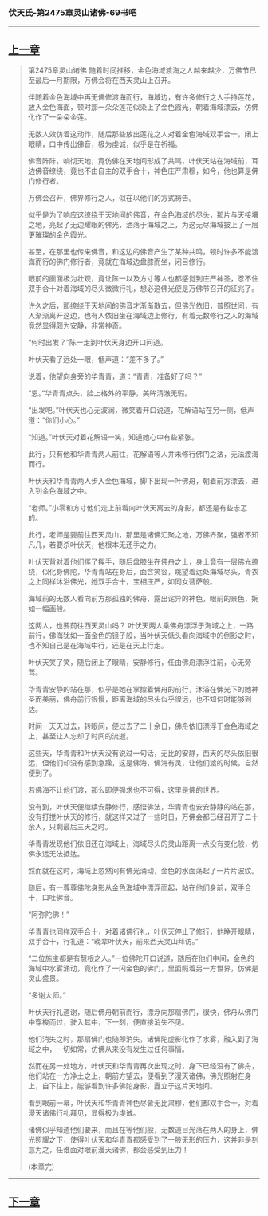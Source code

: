 ### 伏天氏-第2475章灵山诸佛-69书吧

--------
[上一章](./78764af44046b37b54b49f8aef35eec5.md)
--------


>
>
>
>第2475章灵山诸佛
>随着时间推移，金色海域渡海之人越来越少，万佛节已至最后一月期限，万佛会将在西天灵山上召开。
>
>伴随着金色海域中再无佛修渡海而行，海域边，有许多修行之人手持莲花，放入金色海面，顿时那一朵朵莲花似染上了金色霞光，朝着海域漂去，仿佛化作了一朵朵金莲。
>
>无数人效仿着这动作，随后那些放出莲花之人对着金色海域双手合十，闭上眼睛，口中传出佛音，极为虔诚，似乎是在祈福。
>
>佛音阵阵，响彻天地，竟仿佛在天地间形成了共鸣，叶伏天站在海域前，耳边佛音缭绕，竟也不由自主的双手合十，神色庄严肃穆，如今，他也算是佛门修行者。
>
>万佛会召开，佛界修行之人，似在以他们的方式祷告。
>
>似乎是为了响应这缭绕于天地间的佛音，在金色海域的尽头，那片与天接壤之地，亮起了无边耀眼的佛光，洒落于海域之上，为这无尽海域披上了一层更璀璨的金色霞光。
>
>甚至，在那里也传来佛音，和这边的佛音产生了某种共鸣，顿时许多不能渡海而行的佛门修行者，竟就在海域边盘膝而坐，闭目修行。
>
>眼前的画面极为壮观，竟让陈一以及方寸等人也都感觉到庄严神圣，忍不住双手合十对着海域的尽头微微行礼，想必这佛光便是万佛节召开的征兆了。
>
>许久之后，那缭绕于天地间的佛音才渐渐散去，但佛光依旧，普照世间，有人渐渐离开这边，也有人依旧坐在海域边上修行，有着无数修行之人的海域竟然显得颇为安静，非常神奇。
>
>“何时出发？”陈一走到叶伏天身边开口问道。
>
>叶伏天看了远处一眼，低声道：“差不多了。”
>
>说着，他望向身旁的华青青，道：“青青，准备好了吗？”
>
>“恩。”华青青点头，脸上格外的平静，美眸清澈无瑕。
>
>“出发吧。”叶伏天也心无波澜，微笑着开口说道，花解语站在另一侧，低声道：“你们小心。”
>
>“知道。”叶伏天对着花解语一笑，知道她心中有些紧张。
>
>此行，只有他和华青青两人前往，花解语等人并未修行佛门之法，无法渡海而行。
>
>叶伏天和华青青两人步入金色海域，脚下出现一叶佛舟，朝着前方漂去，进入到金色海域之中。
>
>“老师。”小零和方寸他们走上前看向叶伏天离去的身影，都还是有些忐忑的。
>
>此行，老师是要前往西天灵山，那里是诸佛汇聚之地，万佛齐聚，强者不知凡几，若要杀叶伏天，他根本无还手之力。
>
>叶伏天背对着他们挥了挥手，随后盘膝坐在佛舟之上，身上竟有一层佛光缭绕，似化身佛陀，华青青站在身后，面含笑容，眺望着远处海域尽头，青衣之上同样沐浴佛光，她双手合十，宝相庄严，如同女菩萨般。
>
>海域前的无数人看向前方那孤独的佛舟，露出诧异的神色，眼前的景色，婉如一幅画般。
>
>这两人，也要前往西天灵山吗？
>叶伏天两人乘佛舟漂浮于海域之上，一路前行，佛海犹如一面金色的镜子般，当叶伏天低头看向海域中的倒影之时，也不知自己是在海域中行，还是在天上行走。
>
>叶伏天笑了笑，随后闭上了眼睛，安静修行，任由佛舟漂浮往前，心无旁骛。
>
>华青青安静的站在那，似乎是她在掌控着佛舟的前行，沐浴在佛光下的她神圣而美丽，佛舟前行很慢，距离海域的尽头似乎很远，也不知何时能够到达。
>
>时间一天天过去，转眼间，便过去了二十余日，佛舟依旧漂浮于金色海域之上，甚至让人忘却了时间的流逝。
>
>这些天，华青青和叶伏天没有说过一句话，无比的安静，西天的尽头依旧很远，但他们却没有感到急躁，这是佛海，佛海有灵，让他们渡的时候，自然便到了。
>
>若佛海不让他们渡，那么即便强求也不可得，这里是佛的世界。
>
>没有到，叶伏天便继续安静修行，感悟佛法，华青青也安安静静的站在那，没有打搅叶伏天的修行，就这样又过了一些时日，万佛会都已经召开了二十余人，只剩最后三天之时。
>
>华青青发现他们依旧还在海域上，海域尽头的灵山距离一点没有变化般，仿佛永远无法抵达。
>
>然而就在这时，海域上忽然间有佛光涌动，金色的水面荡起了一片片波纹。
>
>随后，有一尊尊佛陀身影从金色海域中漂浮而起，站在他们身前，双手合十，口吐佛音。
>
>“阿弥陀佛！”
>
>华青青也同样双手合十，对着诸佛行礼，叶伏天停止了修行，他睁开眼睛，双手合十，行礼道：“晚辈叶伏天，前来西天灵山拜访。”
>
>“二位施主都是有慧根之人。”一位佛陀开口说道，随后在他们中间，金色的海域中水雾涌动，竟化作了一闪金色的佛门，里面照着另一方世界，仿佛是灵山盛景。
>
>“多谢大师。”
>
>叶伏天行礼道谢，随后佛舟朝前而行，漂浮向那扇佛门，很快，佛舟从佛门中穿梭而过，驶入其中，下一刻，便直接消失不见。
>
>他们消失之时，那扇佛门也随即消失，诸佛陀虚影化作了水雾，融入到了海域之中，一切如常，仿佛从来没有发生过任何事情。
>
>然而在另一处地方，叶伏天和华青青再次出现之时，身下已经没有了佛舟，他们站在一方净土之上，朝前方望去，便看到了漫天诸佛，佛光照射在身上，自下往上，能够看到许多佛陀身影，矗立于这片天地间。
>
>看到眼前一幕，叶伏天和华青青神色尽皆无比肃穆，他们都双手合十，对着漫天诸佛行礼拜见，显得极为虔诚。
>
>诸佛似乎知道他们要来，而且在等他们般，无数道目光落在两人的身上，佛光照耀之下，使得叶伏天和华青青都感受到了一股无形的压力，这并非是刻意为之，任谁面对眼前漫天诸佛，都会感受到压力！
>
>(本章完)
>
>

--------
[下一章](./b724e2ba20dec1e382c9888cfc3937d5.md)
--------
